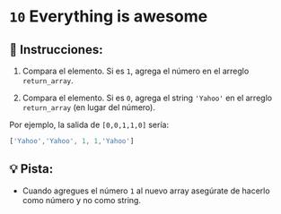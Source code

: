 # `10` Everything is awesome

## 📝 Instrucciones:

1. Compara el elemento. Si es `1`, agrega el número en el arreglo `return_array`.

2. Compara el elemento. Si es `0`, agrega el string `'Yahoo'` en el arreglo `return_array` (en lugar del número).

Por ejemplo, la salida de `[0,0,1,1,0]` sería:

```js
['Yahoo','Yahoo', 1, 1,'Yahoo']
```

## 💡 Pista:

+ Cuando agregues el número `1` al nuevo array asegúrate de hacerlo como número y no como string. 
